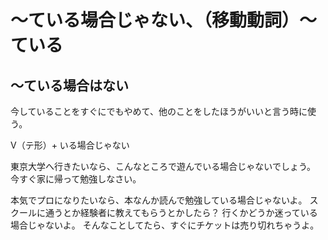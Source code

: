 # 〜ている場合じゃない、（移動動詞）〜ている


## 〜ている場合はない
今していることをすぐにでもやめて、他のことをしたほうがいいと言う時に使う。

V（テ形）+ いる場合じゃない

東京大学へ行きたいなら、こんなところで遊んでいる場合じゃないでしょう。
今すぐ家に帰って勉強しなさい。

本気でプロになりたいなら、本なんか読んで勉強している場合じゃないよ。
スクールに通うとか経験者に教えてもらうとかしたら？
行くかどうか迷っている場合じゃないよ。
そんなことしてたら、すぐにチケットは売り切れちゃうよ。
